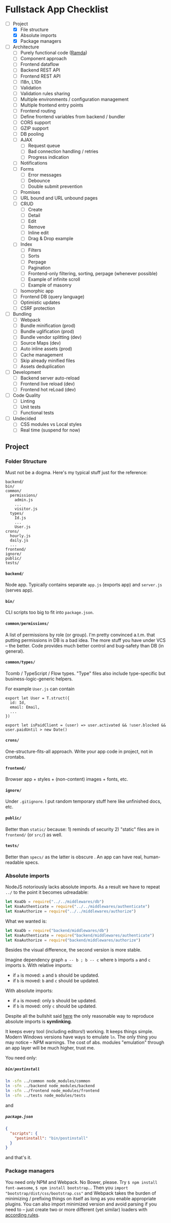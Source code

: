 # Fullstack App Checklist

- [ ] Project
  - [x] File structure
  - [x] Absolute imports
  - [x] Package managers
  
- [ ] Architecture
  - [ ] Purely functional code ([Ramda](http://ramdajs.com))
  - [ ] Component approach
  - [ ] Frontend dataflow
  - [ ] Backend REST API
  - [ ] Frontend REST API
  - [ ] I18n, L10n
  - [ ] Validation
  - [ ] Validation rules sharing
  - [ ] Multiple environments / configuration management
  - [ ] Multiple frontend entry points
  - [ ] Frontend routing
  - [ ] Define frontend variables from backend / bundler
  - [ ] CORS support
  - [ ] GZIP support
  - [ ] DB pooling
  - [ ] AJAX
    - [ ] Request queue
    - [ ] Bad connection handling / retries
    - [ ] Progress indication
  - [ ] Notifications
  - [ ] Forms
    - [ ] Error messages
    - [ ] Debounce
    - [ ] Double submit prevention
  - [ ] Promises
  - [ ] URL bound and URL unbound pages
  - [ ] CRUD
    - [ ] Create
    - [ ] Detail
    - [ ] Edit
    - [ ] Remove
    - [ ] Inline edit
    - [ ] Drag & Drop example
  - [ ] Index
    - [ ] Filters
    - [ ] Sorts
    - [ ] Perpage
    - [ ] Pagination
    - [ ] Frontend-only filtering, sorting, perpage (whenever possible)
    - [ ] Example of infinite scroll
    - [ ] Example of masonry
  - [ ] Isomorphic app
  - [ ] Frontend DB (query language)
  - [ ] Optimistic updates
  - [ ] CSRF protection

- [ ] Bundling
  - [ ] Webpack
  - [ ] Bundle minification (prod)
  - [ ] Bundle uglification (prod)
  - [ ] Bundle vendor splitting (dev)
  - [ ] Source Maps (dev)
  - [ ] Auto inline assets (prod)
  - [ ] Cache management
  - [ ] Skip already minified files
  - [ ] Assets deduplication

- [ ] Development
  - [ ] Backend server auto-reload
  - [ ] Frontend live reload (dev)
  - [ ] Frontend hot reLoad (dev)

- [ ] Code Quality
  - [ ] Linting
  - [ ] Unit tests
  - [ ] Functional tests

- [ ] Undecided
  - [ ] CSS modules vs Local styles
  - [ ] Real time (suspend for now)

## Project

### Folder Structure

Must not be a dogma. Here's my typical stuff just for the reference:

```
backend/
bin/      
common/   
  permissions/
    admin.js
    ...
    visitor.js
  types/    
    Id.js
    ...
    User.js
crons/    
  hourly.js 
  daily.js  
  ...  
frontend/ 
ignore/   
public/   
tests/    
```

#### `backend/`

Node app. Typically contains separate `app.js` (exports app) and `server.js` (serves app).

#### `bin/` 

CLI scripts too big to fit into `package.json`.

#### `common/permissions/` 

A list of permissions by role (or group). I'm pretty convinced a.t.m. that putting permissions in DB is a bad idea. The more stuff you have under VCS – the better. Code provides much better control and bug-safety than DB (in general).

#### `common/types/` 

Tcomb / TypeScript / Flow types. "Type" files also include type-specific but business-logic-generic helpers. 

For example `User.js` can contain

```
export let User = T.struct({
  id: Id,
  email: Email,
  ...
})

export let isPaidClient = (user) => user.activated && !user.blocked && user.paidUntil > new Date()
```

#### `crons/` 

One-structure-fits-all approach. Write your app code in project, not in crontabs.

#### `frontend/` 

Browser app + styles + (non-content) images + fonts, etc.

#### `ignore/` 

Under `.gitignore`. I put random temporary stuff here like unfinished docs, etc.

#### `public/` 

Better than `static/` because: 1) reminds of security 2) "static" files are in `frontend/` (or `src/`) as well.

#### `tests/` 

Better than `specs/` as the latter is obscure . An app can have real, human-readable specs.

### Absolute imports

NodeJS notoriously lacks absolute imports. As a result we have to repeat `../` to the point it becomes udreadable:

```js
let KoaDb = require("../../middlewares/db")
let KoaAuthenticate = require("../../middlewares/authenticate")
let KoaAuthorize = require("../../middlewares/authorize")
```

What we wanted is:

```js
let KoaDb = require("backend/middlewares/db")
let KoaAuthenticate = require("backend/middlewares/authenticate")
let KoaAuthorize = require("backend/middlewares/authorize")
```

Besides the visual difference, the second version is more stable. 

Imagine dependency graph `a -- b ; b -- c` where `b` imports `a` and `c` imports `b`.
With relative imports:
* if `a` is moved: `a` and `b` should be updated.
* if `b` is moved: `b` and `c` should be updated.

With absolute imports:
* if `a` is moved: only `b` should be updated.
* if `b` is moved: only `c` should be updated.

Despite all the bullshit said [here](https://gist.github.com/branneman/8048520) 
the only reasonable way to reproduce absolute imports is **symlinking**.

It keeps every tool (including editors!) working. It keeps things simple.
Modern Windows versions have ways to emulate `ln`. The only thing you may notice – NPM warnings.
The cost of abs. modules "emulation" through an app layer will be much higher, trust me.

You need only: 

##### `bin/postinstall`
```sh
ln -sfn ../common node_modules/common
ln -sfn ../backend node_modules/backend
ln -sfn ../frontend node_modules/frontend
ln -sfn ../tests node_modules/tests
```

and 

##### `package.json`
```json
{
  "scripts": {
    "postinstall": "bin/postinstall"
  }  
}    
```    

and that's it.

### Package managers

You need only NPM and Webpack. No Bower, please.
Try `$ npm install font-awesome`, `$ npm install bootstrap`...
Then you `import "bootstrap/dist/css/bootstrap.css"` and Webpack takes the burden of minimizing / prefixing things
on itself as long as you enable appropriate plugins. You can also import minimized version and avoid parsing if you need to – just create two or more different (yet similar) loaders with [according rules](http://stackoverflow.com/questions/33873317/how-to-exclude-files-from-loader).
